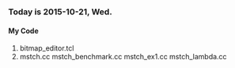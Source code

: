 ### Today is 2015-10-21, Wed.

#### My Code
1. bitmap_editor.tcl
2. mstch.cc mstch_benchmark.cc mstch_ex1.cc mstch_lambda.cc

